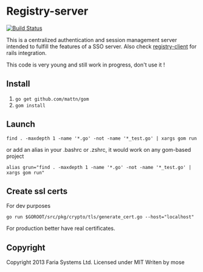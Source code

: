 Registry-server
===============

[![Build Status](https://travis-ci.org/eduvo/registry-server.png?branch=master)](https://travis-ci.org/eduvo/registry-server)

This is a centralized authentication and session management server intended to fulfill the features of a SSO server. Also check [registry-client](https://github.com/eduvo/registry-client) for rails integration.

This code is very young and still work in progress, don't use it !

## Install

1. `go get github.com/mattn/gom`
1. `gom install`

## Launch

    find . -maxdepth 1 -name '*.go' -not -name '*_test.go' | xargs gom run

or add an alias in your .bashrc or .zshrc, it would work on any gom-based project

    alias grun="find . -maxdepth 1 -name '*.go' -not -name '*_test.go' | xargs gom run"

## Create ssl certs

For dev purposes

    go run $GOROOT/src/pkg/crypto/tls/generate_cert.go --host="localhost"

For production better have real certificates.

## Copyright

Copyright 2013 Faria Systems Ltd.
Licensed under MIT
Writen by mose
